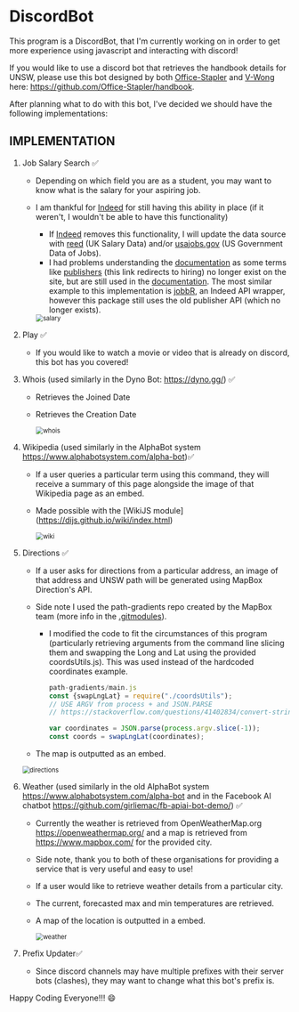 # DiscordBot

This program is a DiscordBot, that I'm currently working on in order to get more experience using javascript and interacting with discord!

If you would like to use a discord bot that retrieves the handbook details for UNSW, please use this bot designed by both [Office-Stapler](https://github.com/Office-Stapler) and [V-Wong](https://github.com/V-Wong) here: https://github.com/Office-Stapler/handbook.



After planning what to do with this bot, I've decided we should have the following implementations:

## IMPLEMENTATION

1. Job Salary Search  :white_check_mark:

   - Depending on which field you are as a student, you may want to know what is the salary for your aspiring job.
   - I am thankful for [Indeed](indeed.com.au/) for still having this ability in place (if it weren't, I wouldn't be able to have this functionality)
     - If [Indeed](indeed.com.au/) removes this functionality, I will update the data source with [reed](https://www.reed.co.uk/developers/jobseeker) (UK Salary Data) and/or [usajobs.gov](https://developer.usajobs.gov/) (US Government Data of Jobs).
     - I had problems understanding the [documentation](https://opensource.indeedeng.io/api-documentation/) as some terms like [publishers](https://www.indeed.com/publisher) (this link redirects to hiring) no longer exist on the site, but are still used in the [documentation](https://opensource.indeedeng.io/api-documentation/docs/job-search/). The most similar example to this implementation is [jobbR](https://rdrr.io/github/dashee87/jobbR/man/getSalary.html), an Indeed API wrapper, however this package still uses the old publisher API (which no longer exists).
     
     <img src="Discord\assets\demonstration\salary.gif" alt="salary" style="zoom:80%;" />
2. Play :white_check_mark:

   - If you would like to watch a movie or video that is already on discord, this bot has you covered!
3. Whois (used similarly in the Dyno Bot: <https://dyno.gg/>) :white_check_mark:
   - Retrieves the Joined Date
   
   - Retrieves the Creation Date
   
     <img src="Discord\assets\demonstration\whois.gif" alt="whois" style="zoom:80%;" />
4. Wikipedia (used similarly in the AlphaBot system  <https://www.alphabotsystem.com/alpha-bot>):white_check_mark:

   - If a user queries a particular term using this command, they will receive a summary of this page alongside the image of that Wikipedia page as an embed. 
   
   - Made possible with the [WikiJS module] (https://dijs.github.io/wiki/index.html)
   
     <img src="Discord\assets\demonstration\wiki.gif" alt="wiki" style="zoom:80%;" />
   
5. Directions​ :white_check_mark:
   - If a user asks for directions from a particular address, an image of that
     address and UNSW path will be generated using MapBox Direction's API.

   - Side note I used the path-gradients repo created by the MapBox team (more info in the [.gitmodules](https://github.com/mapbox/path-gradients/tree/404530e28d92ed47719d0c4d87994249e2467a11)).

     - I modified the code to fit the circumstances of this program (particularly retrieving arguments from the command line slicing them and swapping the Long and Lat using the provided coordsUtils.js). This was used instead of the hardcoded coordinates example.

       

       ```js		
       path-gradients/main.js
       const {swapLngLat} = require("./coordsUtils");
       // USE ARGV from process + and JSON.PARSE
       // https://stackoverflow.com/questions/41402834/convert-string-array-to-array-in-javascript
       
       var coordinates = JSON.parse(process.argv.slice(-1));
       const coords = swapLngLat(coordinates);
       ```

       

   - The map is outputted as an embed.

   <img src="Discord\assets\demonstration\direction.gif" alt="directions" style="zoom:80%;" />

6. Weather (used similarly in the old AlphaBot system  <https://www.alphabotsystem.com/alpha-bot> and in the Facebook AI chatbot https://github.com/girliemac/fb-apiai-bot-demo/)  :white_check_mark:

   - Currently the weather is retrieved from OpenWeatherMap.org <https://openweathermap.org/> and a map is retrieved from <https://www.mapbox.com/> for the provided city.

   - Side note, thank you to both of these organisations for providing a service that is very useful and easy to use!

   - If a user would like to retrieve weather details from a particular city.

   - The current, forecasted max and min temperatures are retrieved.

   - A map of the location is outputted in a embed.

     <img src="Discord\assets\demonstration\weather.gif" alt="weather" style="zoom:80%;" />

7. Prefix Updater:white_check_mark:
   - Since discord channels may have multiple prefixes with their server bots (clashes), they may want to change what this bot's prefix is.

Happy Coding Everyone!!! :smile: 
